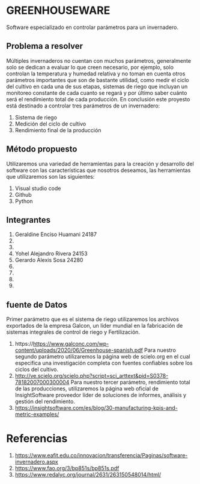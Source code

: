 # GREENHOUSEWARE
Software especializado en controlar parámetros para un invernadero.
## Problema a resolver
Múltiples invernaderos no cuentan con muchos parámetros, generalmente solo se dedican a evaluar lo que creen necesario, por ejemplo, solo controlan la temperatura y humedad relativa y no toman en cuenta otros parámetros importantes que son de bastante utilidad, como medir el ciclo del cultivo en cada una de sus etapas, sistemas de riego que incluyan un monitoreo constante de cada cuanto se regará y por último saber cuánto será el rendimiento total de cada producción. En conclusión este proyesto está destinado a controlar tres parámetros de un invernadero:
1. Sistema de riego
2. Medición del ciclo de cultivo
3. Rendimiento final de la producción
## Método propuesto
Utilizaremos una variedad de herramientas para la creación y desarrollo del software con las características que nosotros deseamos, las herramientas que utilizaremos son las siguientes: 
1. Visual studio code
2. Github
3. Python
## Integrantes
1. Geraldine Enciso Huamani 24187
2. 
3. 
4. Yohel Alejandro Rivera 24153 
5. Gerardo Alexis Sosa 24280 
6. 
7. 
8. 
9. 
## fuente de Datos
Primer parámetro que es el sistema de riego utilizaremos los archivos exportados de la empresa Galcon, un líder mundial en la fabricación de sistemas integrales de control de riego y Fertilización.
1. https://https://www.galconc.com/wp-content/uploads/2020/06/Greenhouse-spanish.pdf
Para nuestro segundo parámetro utilizaremos la página web de scielo.org en el cual especifica una investigación completa con fuentes confiables sobre los ciclos del cultivo.
2. http://ve.scielo.org/scielo.php?script=sci_arttext&pid=S0378-78182007000300004
Para nuestro tercer parámetro, rendimiento total de las producciones, utilizaremos la página web oficial de InsightSoftware proveedor líder de soluciones de informes, análisis y gestión del rendimiento.
3. https://insightsoftware.com/es/blog/30-manufacturing-kpis-and-metric-examples/
# Referencias
1. https://www.eafit.edu.co/innovacion/transferencia/Paginas/software-invernadero.aspx
2. https://www.fao.org/3/bp851s/bp851s.pdf
3. https://www.redalyc.org/journal/2631/263150548014/html/

